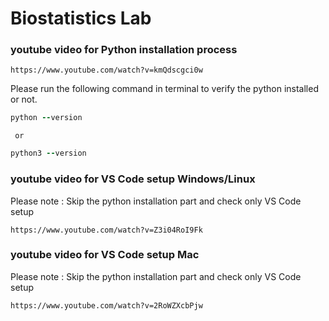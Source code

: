 # Biostatistics Lab

### youtube video for Python installation process ###

``` 
https://www.youtube.com/watch?v=kmQdscgci0w
```
Please run the following command in terminal to verify the python installed or not.

```ruby
python --version 
```
     or
     
```ruby
python3 --version 
```
### youtube video for VS Code setup Windows/Linux ###
Please note : Skip the python installation part and check only VS Code setup
``` 
https://www.youtube.com/watch?v=Z3i04RoI9Fk
```
### youtube video for VS Code setup Mac ###
Please note : Skip the python installation part and check only VS Code setup
``` 
https://www.youtube.com/watch?v=2RoWZXcbPjw
```
